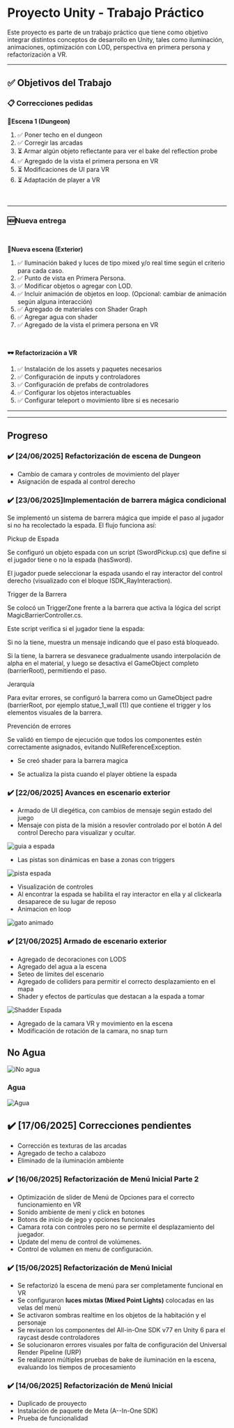 # Proyecto Unity - Trabajo Práctico

Este proyecto es parte de un trabajo práctico que tiene como objetivo integrar distintos conceptos de desarrollo en Unity, tales como iluminación, animaciones, optimización con LOD, perspectiva en primera persona y refactorización a VR.

---

## ✅ Objetivos del Trabajo

### 📋 Correcciones pedidas



**🏰Escena 1 (Dungeon)**

1. ✅ Poner techo en el dungeon
2. ✅ Corregir las arcadas
3. ⏳ Armar algún objeto reflectante para ver el bake del reflection probe
4. ✅ Agregado de la vista el primera persona en VR
5. ⏳ Modificaciones de UI para VR
6. ⏳ Adaptación de player a VR

<br>

---

### 🆕Nueva entrega
<br>

**🌄Nueva escena (Exterior)**
1. ✅ Iluminación baked y luces de tipo mixed y/o real time según el criterio para cada caso.
2. ✅ Punto de vista en Primera Persona.
3. ✅ Modificar objetos o agregar con LOD.
4. ✅ Incluir animación de objetos en loop. (Opcional: cambiar de animación según alguna interacción)
5. ✅ Agregado de materiales con  Shader Graph
6. ✅ Agregar agua con shader
7. ✅ Agregado de la vista el primera persona en VR

<br>

**🕶️ Refactorización a VR**
1. ✅ Instalación de los assets y paquetes necesarios
2. ✅ Configuración de inputs y controladores
3. ✅ Configuración de prefabs de  controladores
4. ✅ Configurar los objetos interactuables
5. ✅ Configurar teleport o movimiento libre si es necesario





---
---

## Progreso
### ✔️ [24/06/2025] Refactorización de escena de Dungeon
- Cambio de camara y controles de movimiento del player
- Asignación de espada al control derecho



### ✔️ [23/06/2025]Implementación de barrera mágica condicional
Se implementó un sistema de barrera mágica que impide el paso al jugador si no ha recolectado la espada. El flujo funciona así:

Pickup de Espada

Se configuró un objeto espada con un script (SwordPickup.cs) que define si el jugador tiene o no la espada (hasSword).

El jugador puede seleccionar la espada usando el ray interactor del control derecho (visualizado con el bloque ISDK_RayInteraction).

Trigger de la Barrera

Se colocó un TriggerZone frente a la barrera que activa la lógica del script MagicBarrierController.cs.

Este script verifica si el jugador tiene la espada:

Si no la tiene, muestra un mensaje indicando que el paso está bloqueado.

Si la tiene, la barrera se desvanece gradualmente usando interpolación de alpha en el material, y luego se desactiva el GameObject completo (barrierRoot), permitiendo el paso.

Jerarquía

Para evitar errores, se configuró la barrera como un GameObject padre (barrierRoot, por ejemplo statue_1_wall (1)) que contiene el trigger y los elementos visuales de la barrera.

Prevención de errores

Se validó en tiempo de ejecución que todos los componentes estén correctamente asignados, evitando NullReferenceException.

- Se creó shader para la barrera magica

- Se actualiza la pista cuando el player obtiene la espada




### ✔️ [22/06/2025] Avances en escenario exterior
- Armado de UI diegética, con cambios de mensaje según estado del juego
- Mensaje con pista de la misión a resovler controlado por el botón A del control Derecho para visualizar y ocultar.

![guia a espada](./Screens/buscaEspada.png)

- Las pistas son dinámicas en base a zonas con triggers


![pista espada](./Screens/espadaSI.png)

- Visualización de controles
- Al encontrar la espada se habilita el ray interactor en ella y al clickearla desaparece de su lugar de reposo
- Animacion en loop

![gato animado](./Screens/catto.gif)



### ✔️ [21/06/2025] Armado de escenario exterior
- Agregado de decoraciones con LODS
- Agregado del agua a la escena
- Seteo de límites del escenario
- Agregado de colliders para permitir el correcto desplazamiento en el mapa
- Shader y efectos de partículas que destacan a la espada a tomar


![Shadder Espada](./Screens/shaderEspada.png)
- Agregado de la camara VR y movimiento en la escena
- Modificación de rotación de la camara, no snap turn

## No Agua

![iNo agua](./Screens/no_agua.png)

### Agua

![Agua](./Screens/agua.png)

## ✔️ [17/06/2025] Correcciones pendientes

- Corrección es texturas de las arcadas
- Agregado de techo a calabozo
- Eliminado de la iluminación ambiente



### ✔️ [16/06/2025] Refactorización de Menú Inicial Parte 2

- Optimización de slider de Menú de Opciones para el correcto funcionamiento en VR
- Sonido ambiente de mení y click en botones
- Botons de inicio de jego y opciones funcionales
- Camara rota con controles pero no se permite el desplazamiento del juegador.
- Update del menu de control de volúmenes.
- Control de volumen en menu de configuración.





### ✔️ [15/06/2025] Refactorización de Menú Inicial


- Se refactorizó la escena de menú para ser completamente funcional en VR
- Se configuraron **luces mixtas (Mixed Point Lights)** colocadas en las velas del menú
- Se activaron sombras realtime en los objetos de la habitación y el personaje
- Se revisaron los componentes del All-in-One SDK v77 en Unity 6 para el raycast desde controladores
- Se solucionaron errores visuales por falta de configuración del Universal Render Pipeline (URP)
- Se realizaron múltiples pruebas de bake de iluminación en la escena, evaluando los tiempos de procesamiento
   
### ✔️ [14/06/2025] Refactorización de Menú Inicial

- Duplicado de prouyecto
- Instalación de paquete de Meta (A--In-One SDK)
- Prueba de funcionalidad


